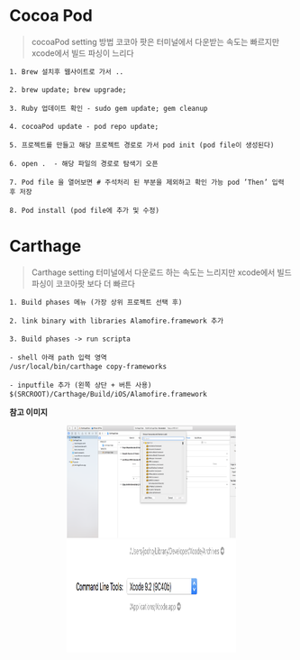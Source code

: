 # Cocoa Pod

> cocoaPod setting 방법
> 코코아 팟은 터미널에서 다운받는 속도는 빠르지만 xcode에서 빌드 파싱이 느리다

~~~
1. Brew 설치후 웹사이트로 가서 ..

2. brew update; brew upgrade;

3. Ruby 업데이트 확인 - sudo gem update; gem cleanup

4. cocoaPod update - pod repo update; 

5. 프로젝트를 만들고 해당 프로젝트 경로로 가서 pod init (pod file이 생성된다)

6. open .  - 해당 파일의 경로로 탐색기 오픈

7. Pod file 을 열어보면 # 주석처리 된 부분을 제외하고 확인 가능 pod ’Then’ 입력 후 저장

8. Pod install (pod file에 추가 및 수정)
~~~

# Carthage

> Carthage setting
> 터미널에서 다운로드 하는 속도는 느리지만 xcode에서 빌드 파싱이 코코아팟 보다 더 빠르다

~~~
1. Build phases 메뉴 (가장 상위 프로젝트 선택 후)

2. link binary with libraries Alamofire.framework 추가

3. Build phases -> run scripta

- shell 아래 path 입력 영역
/usr/local/bin/carthage copy-frameworks

- inputfile 추가 (왼쪽 상단 + 버튼 사용)
$(SRCROOT)/Carthage/Build/iOS/Alamofire.framework
~~~

**참고 이미지**
<p align="center"><img width="300" height="200" src="/Img/carthage1.png"><img width="300" height="200" src="/Img/carthage2.png"></p>




